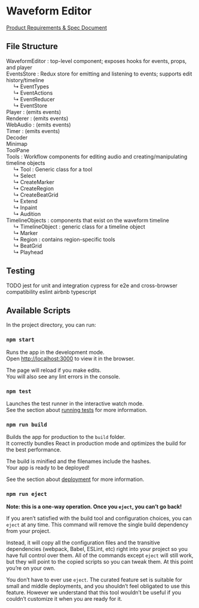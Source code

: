 # Waveform Editor

[Product Requirements & Spec Document](https://docs.google.com/document/d/1RpmqA1lvlcHWluTdqFVjn0JqOOa_uifrncxbG1q1_wM/edit)

## File Structure

WaveformEditor : top-level component; exposes hooks for events, props, and player <br/>
EventsStore : Redux store for emitting and listening to events; supports edit history/timeline <br/>
&nbsp;&nbsp;&nbsp;&nbsp; ↳ EventTypes <br/>
&nbsp;&nbsp;&nbsp;&nbsp; ↳ EventActions <br/>
&nbsp;&nbsp;&nbsp;&nbsp; ↳ EventReducer <br/>
&nbsp;&nbsp;&nbsp;&nbsp; ↳ EventStore <br/>
Player : (emits events) <br/>
Renderer : (emits events) <br/>
WebAudio : (emits events) <br/>
Timer :  (emits events) <br/>
Decoder <br/>
Minimap <br/>
ToolPane <br/>
Tools : Workflow components for editing audio and creating/manipulating timeline objects <br/>
&nbsp;&nbsp;&nbsp;&nbsp; ↳ Tool	: Generic class for a tool <br/>
&nbsp;&nbsp;&nbsp;&nbsp; ↳ Select <br/>
&nbsp;&nbsp;&nbsp;&nbsp; ↳ CreateMarker <br/>
&nbsp;&nbsp;&nbsp;&nbsp; ↳ CreateRegion <br/>
&nbsp;&nbsp;&nbsp;&nbsp; ↳ CreateBeatGrid <br/>
&nbsp;&nbsp;&nbsp;&nbsp; ↳ Extend <br/>
&nbsp;&nbsp;&nbsp;&nbsp; ↳ Inpaint <br/>
&nbsp;&nbsp;&nbsp;&nbsp; ↳ Audition <br/>
TimelineObjects : components that exist on the waveform timeline <br/>
&nbsp;&nbsp;&nbsp;&nbsp; ↳ TimelineObject : generic class for a timeline object <br/>
&nbsp;&nbsp;&nbsp;&nbsp; ↳ Marker <br/>
&nbsp;&nbsp;&nbsp;&nbsp; ↳ Region : contains region-specific tools <br/>
&nbsp;&nbsp;&nbsp;&nbsp; ↳ BeatGrid <br/>
&nbsp;&nbsp;&nbsp;&nbsp; ↳ Playhead <br/>

## Testing

TODO 
jest for unit and integration
cypress for e2e and cross-browser compatibility
eslint airbnb typescript 

## Available Scripts

In the project directory, you can run:

### `npm start`

Runs the app in the development mode.\
Open [http://localhost:3000](http://localhost:3000) to view it in the browser.

The page will reload if you make edits.\
You will also see any lint errors in the console.

### `npm test`

Launches the test runner in the interactive watch mode.\
See the section about [running tests](https://facebook.github.io/create-react-app/docs/running-tests) for more information.

### `npm run build`

Builds the app for production to the `build` folder.\
It correctly bundles React in production mode and optimizes the build for the best performance.

The build is minified and the filenames include the hashes.\
Your app is ready to be deployed!

See the section about [deployment](https://facebook.github.io/create-react-app/docs/deployment) for more information.

### `npm run eject`

**Note: this is a one-way operation. Once you `eject`, you can’t go back!**

If you aren’t satisfied with the build tool and configuration choices, you can `eject` at any time. This command will remove the single build dependency from your project.

Instead, it will copy all the configuration files and the transitive dependencies (webpack, Babel, ESLint, etc) right into your project so you have full control over them. All of the commands except `eject` will still work, but they will point to the copied scripts so you can tweak them. At this point you’re on your own.

You don’t have to ever use `eject`. The curated feature set is suitable for small and middle deployments, and you shouldn’t feel obligated to use this feature. However we understand that this tool wouldn’t be useful if you couldn’t customize it when you are ready for it.